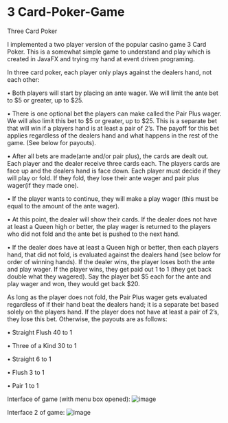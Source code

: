 # 3 Card-Poker-Game
Three Card Poker

I implemented a two player version of the popular casino game 3
Card Poker. This is a somewhat simple game to understand and play which is created in JavaFX and trying my hand at
event driven programing.

In three card poker, each player only plays against the dealers hand, not each other:

• Both players will start by placing an ante wager. We will limit the ante bet to $5 or
greater, up to $25.

• There is one optional bet the players can make called the Pair Plus wager. We will
also limit this bet to $5 or greater, up to $25. This is a separate bet that will win if a
players hand is at least a pair of 2’s. The payoff for this bet applies regardless of the
dealers hand and what happens in the rest of the game. (See below for payouts).

• After all bets are made(ante and/or pair plus), the cards are dealt out. Each player
and the dealer receive three cards each. The players cards are face up and the
dealers hand is face down.
Each player must decide if they will play or fold. If they fold, they lose their ante wager
and pair plus wager(if they made one).

• If the player wants to continue, they will make a play wager (this must be equal to the
amount of the ante wager).

• At this point, the dealer will show their cards. If the dealer does not have at least a
Queen high or better, the play wager is returned to the players who did not fold and
the ante bet is pushed to the next hand.

• If the dealer does have at least a Queen high or better, then each players hand, that
did not fold, is evaluated against the dealers hand (see below for order of winning
hands). If the dealer wins, the player loses both the ante and play wager. If the player
wins, they get paid out 1 to 1 (they get back double what they wagered). Say the
player bet $5 each for the ante and play wager and won, they would get back $20.


As long as the player does not fold, the Pair Plus wager gets evaluated regardless of if
their hand beat the dealers hand; it is a separate bet based solely on the players hand.
If the player does not have at least a pair of 2’s, they lose this bet. Otherwise, the
payouts are as follows:

• Straight Flush 40 to 1

• Three of a Kind 30 to 1

• Straight 6 to 1

• Flush 3 to 1

• Pair 1 to 1

Interface of game (with menu box opened):
![image](https://user-images.githubusercontent.com/118694086/208265297-c826bffa-56f0-41d3-a2b3-fe740ce17590.png)


Interface 2 of game:
![image](https://user-images.githubusercontent.com/118694086/208265321-2ef7be1d-b9e7-4e81-9cb4-9b6306262152.png)

